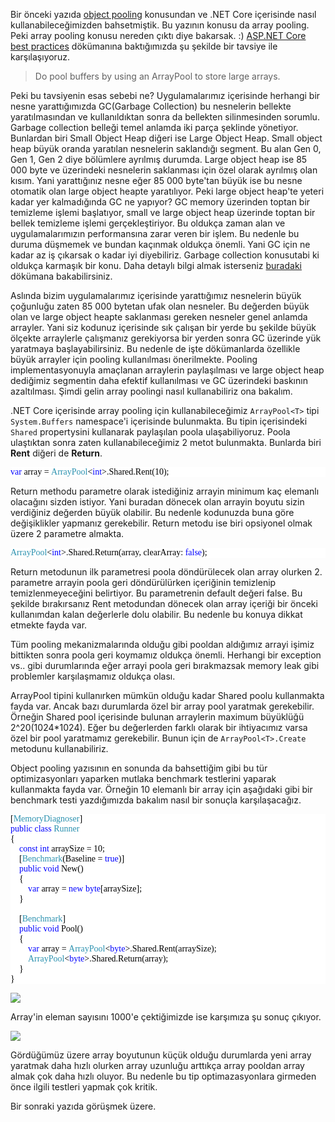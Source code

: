 ﻿Bir önceki yazıda <a href="https://ilkayilknur.com/object-pooling-nedir-net-core-icerisinde-nasil-kullanilir" target="_blank">object pooling</a> konusundan ve .NET Core içerisinde nasıl kullanabileceğimizden bahsetmiştik. Bu yazının konusu da array pooling. Peki array pooling konusu nereden çıktı diye bakarsak. :) <a href="https://docs.microsoft.com/en-us/aspnet/core/performance/performance-best-practices?view=aspnetcore-3.1" target="_blank">ASP.NET Core best practices</a> dökümanına baktığımızda şu şekilde bir tavsiye ile karşılaşıyoruz. 

> Do pool buffers by using an ArrayPool<T> to store large arrays.

Peki bu tavsiyenin esas sebebi ne? Uygulamalarımız içerisinde herhangi bir nesne yarattığımızda GC(Garbage Collection) bu nesnelerin bellekte yaratılmasından ve kullanıldıktan sonra da bellekten silinmesinden sorumlu. Garbage collection belleği temel anlamda iki parça şeklinde yönetiyor. Bunlardan biri Small Object Heap diğeri ise Large Object Heap. Small object heap büyük oranda yaratılan nesnelerin saklandığı segment. Bu alan Gen 0, Gen 1, Gen 2 diye bölümlere ayrılmış durumda. Large object heap ise 85 000 byte ve üzerindeki nesnelerin saklanması için özel olarak ayrılmış olan kısım. Yani yarattığınız nesne eğer 85 000 byte'tan büyük ise bu nesne otomatik olan large object heapte yaratılıyor. Peki large object heap'te yeteri kadar yer kalmadığında GC ne yapıyor? GC memory üzerinden toptan bir temizleme işlemi başlatıyor,  small ve large object heap üzerinde toptan bir bellek temizleme işlemi gerçekleştiriyor. Bu oldukça zaman alan ve uygulamalarımızın performansına zarar veren bir işlem. Bu nedenle bu duruma düşmemek ve bundan kaçınmak oldukça önemli. Yani GC için ne kadar az iş çıkarsak o kadar iyi diyebiliriz. Garbage collection konusutabi ki oldukça karmaşık bir konu. Daha detaylı bilgi almak isterseniz <a href="https://docs.microsoft.com/en-us/dotnet/standard/garbage-collection/" target="_blank">buradaki</a> dökümana bakabilirsiniz.

Aslında bizim uygulamalarımız içerisinde yarattığımız nesnelerin büyük çoğunluğu zaten 85 000 bytetan ufak olan nesneler. Bu değerden büyük olan ve large object heapte saklanması gereken nesneler genel anlamda arrayler. Yani siz kodunuz içerisinde sık çalışan bir yerde bu şekilde büyük ölçekte arraylerle çalışmanız gerekiyorsa bir yerden sonra GC üzerinde yük yaratmaya başlayabilirsiniz. Bu nedenle de işte dökümanlarda özellikle büyük arrayler için pooling kullanılması önerilmekte. Pooling implementasyonuyla amaçlanan arraylerin paylaşılması ve large object heap dediğimiz segmentin daha efektif kullanılması ve GC üzerindeki baskının azaltılması. Şimdi gelin array poolingi nasıl kullanabiliriz ona bakalım. 

.NET Core içerisinde array pooling için kullanabileceğimiz `ArrayPool<T>` tipi `System.Buffers` namespace'i içerisinde bulunmakta. Bu tipin içerisindeki `Shared` propertysini kullanarak paylaşılan poola ulaşabiliyoruz. Poola ulaştıktan sonra zaten kullanabileceğimiz 2 metot bulunmakta. Bunlarda biri **Rent** diğeri de **Return**.

<pre style="font-family:Consolas;color:black;background:white;"><span style="color:blue;">var</span>&nbsp;array&nbsp;=&nbsp;<span style="color:#2b91af;">ArrayPool</span>&lt;<span style="color:blue;">int</span>&gt;.Shared.Rent(10);
</pre>

Return methodu parametre olarak istediğiniz arrayin minimum kaç elemanlı olacağını sizden istiyor. Yani buradan dönecek olan arrayin boyutu sizin verdiğiniz değerden büyük olabilir. Bu nedenle kodunuzda buna göre değişiklikler yapmanız gerekebilir. Return metodu ise biri opsiyonel olmak üzere 2 parametre almakta. 

<pre style="font-family:Consolas;color:black;background:white;"><span style="color:#2b91af;">ArrayPool</span>&lt;<span style="color:blue;">int</span>&gt;.Shared.Return(array,&nbsp;clearArray:&nbsp;<span style="color:blue;">false</span>);
</pre>

Return metodunun ilk parametresi poola döndürülecek olan array olurken 2. parametre arrayin poola geri döndürülürken içeriğinin temizlenip temizlenmeyeceğini belirtiyor. Bu parametrenin default değeri false. Bu şekilde bırakırsanız Rent metodundan dönecek olan array içeriği bir önceki kullanımdan kalan değerlerle dolu olabilir. Bu nedenle bu konuya dikkat etmekte fayda var.

Tüm pooling mekanizmalarında olduğu gibi pooldan aldığımız arrayi işimiz bittikten sonra poola geri koymamız oldukça önemli. Herhangi bir exception vs.. gibi durumlarında eğer arrayi poola geri bırakmazsak memory leak gibi problemler karşılaşmamız oldukça olası. 

ArrayPool tipini kullanırken mümkün olduğu kadar Shared poolu kullanmakta fayda var. Ancak bazı durumlarda özel bir array pool yaratmak gerekebilir. Örneğin Shared pool içerisinde bulunan arraylerin maximum büyüklüğü 2^20(1024*1024). Eğer bu değerlerden farklı olarak bir ihtiyacımız varsa özel bir pool yaratmamız gerekebilir. Bunun için de `ArrayPool<T>.Create` metodunu kullanabiliriz.

Object pooling yazısının en sonunda da bahsettiğim gibi bu tür optimizasyonları yaparken mutlaka benchmark testlerini yaparak kullanmakta fayda var. Örneğin 10 elemanlı bir array için aşağıdaki gibi bir benchmark testi yazdığımızda bakalım nasıl bir sonuçla karşılaşacağız. 

<pre style="font-family:Consolas;color:black;background:white;">[<span style="color:#2b91af;">MemoryDiagnoser</span>]
<span style="color:blue;">public</span>&nbsp;<span style="color:blue;">class</span>&nbsp;<span style="color:#2b91af;">Runner</span>
{
&nbsp;&nbsp;&nbsp;&nbsp;<span style="color:blue;">const</span>&nbsp;<span style="color:blue;">int</span>&nbsp;arraySize&nbsp;=&nbsp;10;
&nbsp;&nbsp;&nbsp;&nbsp;[<span style="color:#2b91af;">Benchmark</span>(Baseline&nbsp;=&nbsp;<span style="color:blue;">true</span>)]
&nbsp;&nbsp;&nbsp;&nbsp;<span style="color:blue;">public</span>&nbsp;<span style="color:blue;">void</span>&nbsp;New()
&nbsp;&nbsp;&nbsp;&nbsp;{
&nbsp;&nbsp;&nbsp;&nbsp;&nbsp;&nbsp;&nbsp;&nbsp;<span style="color:blue;">var</span>&nbsp;array&nbsp;=&nbsp;<span style="color:blue;">new</span>&nbsp;<span style="color:blue;">byte</span>[arraySize];
&nbsp;&nbsp;&nbsp;&nbsp;}
 
&nbsp;&nbsp;&nbsp;&nbsp;[<span style="color:#2b91af;">Benchmark</span>]
&nbsp;&nbsp;&nbsp;&nbsp;<span style="color:blue;">public</span>&nbsp;<span style="color:blue;">void</span>&nbsp;Pool()
&nbsp;&nbsp;&nbsp;&nbsp;{
&nbsp;&nbsp;&nbsp;&nbsp;&nbsp;&nbsp;&nbsp;&nbsp;<span style="color:blue;">var</span>&nbsp;array&nbsp;=&nbsp;<span style="color:#2b91af;">ArrayPool</span>&lt;<span style="color:blue;">byte</span>&gt;.Shared.Rent(arraySize);
&nbsp;&nbsp;&nbsp;&nbsp;&nbsp;&nbsp;&nbsp;&nbsp;<span style="color:#2b91af;">ArrayPool</span>&lt;<span style="color:blue;">byte</span>&gt;.Shared.Return(array);
&nbsp;&nbsp;&nbsp;&nbsp;}
}</pre>


![](https://ilkayblog.blob.core.windows.net/uploads/2020/05/20/smallArrayBenchmark.png)

Array'in eleman sayısını 1000'e çektiğimizde ise karşımıza şu sonuç çıkıyor. 

![](https://ilkayblog.blob.core.windows.net/uploads/2020/05/20/largeArray.png)

Gördüğümüz üzere array boyutunun küçük olduğu durumlarda yeni array yaratmak daha hızlı olurken array uzunluğu arttıkça array pooldan array almak çok daha hızlı oluyor. Bu nedenle bu tip optimazasyonlara girmeden önce ilgili testleri yapmak çok kritik.

Bir sonraki yazıda görüşmek üzere.